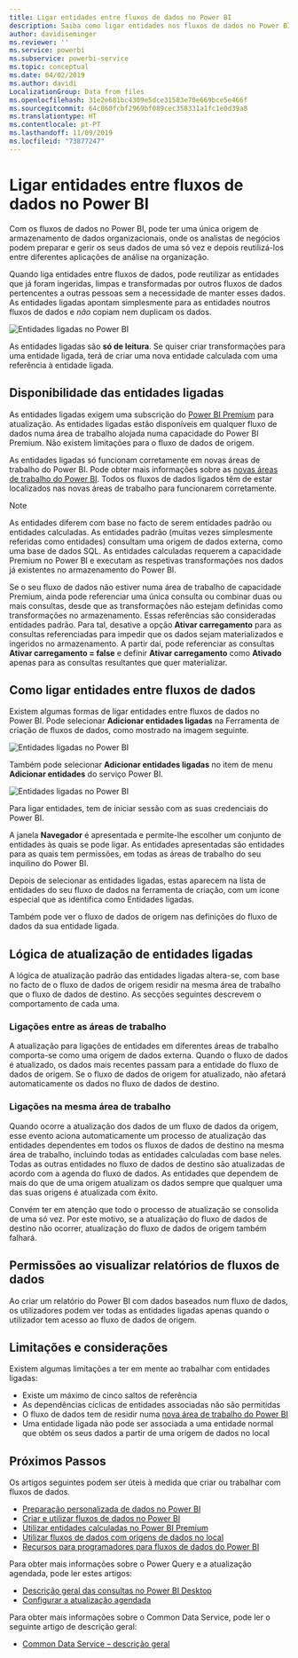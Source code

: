 ```yaml
---
title: Ligar entidades entre fluxos de dados no Power BI
description: Saiba como ligar entidades nos fluxos de dados no Power BI
author: davidiseminger
ms.reviewer: ''
ms.service: powerbi
ms.subservice: powerbi-service
ms.topic: conceptual
ms.date: 04/02/2019
ms.author: davidi
LocalizationGroup: Data from files
ms.openlocfilehash: 31e2e681bc4309e5dce31583e70e669bce5e466f
ms.sourcegitcommit: 64c860fcbf2969bf089cec358331a1fc1e0d39a8
ms.translationtype: HT
ms.contentlocale: pt-PT
ms.lasthandoff: 11/09/2019
ms.locfileid: "73877247"
---
```

# <a name="link-entities-between-dataflows-in-power-bi"></a>Ligar entidades entre fluxos de dados no Power BI

Com os fluxos de dados no Power BI, pode ter uma única origem de armazenamento de dados organizacionais, onde os analistas de negócios podem preparar e gerir os seus dados de uma só vez e depois reutilizá-los entre diferentes aplicações de análise na organização. 

Quando liga entidades entre fluxos de dados, pode reutilizar as entidades que já foram ingeridas, limpas e transformadas por outros fluxos de dados pertencentes a outras pessoas sem a necessidade de manter esses dados. As entidades ligadas apontam simplesmente para as entidades noutros fluxos de dados e *não* copiam nem duplicam os dados.

![Entidades ligadas no Power BI](media/service-dataflows-linked-entities/linked-entities_00.png)

As entidades ligadas são **só de leitura**. Se quiser criar transformações para uma entidade ligada, terá de criar uma nova entidade calculada com uma referência à entidade ligada.

## <a name="linked-entity-availability"></a>Disponibilidade das entidades ligadas

As entidades ligadas exigem uma subscrição do [Power BI Premium](service-premium-what-is.md) para atualização. As entidades ligadas estão disponíveis em qualquer fluxo de dados numa área de trabalho alojada numa capacidade do Power BI Premium. Não existem limitações para o fluxo de dados de origem.

As entidades ligadas só funcionam corretamente em novas áreas de trabalho do Power BI. Pode obter mais informações sobre as [novas áreas de trabalho do Power BI](service-create-the-new-workspaces.md). Todos os fluxos de dados ligados têm de estar localizados nas novas áreas de trabalho para funcionarem corretamente.

> [!NOTE]
> As entidades diferem com base no facto de serem entidades padrão ou entidades calculadas. As entidades padrão (muitas vezes simplesmente referidas como entidades) consultam uma origem de dados externa, como uma base de dados SQL. As entidades calculadas requerem a capacidade Premium no Power BI e executam as respetivas transformações nos dados já existentes no armazenamento do Power BI. 
>
>Se o seu fluxo de dados não estiver numa área de trabalho de capacidade Premium, ainda pode referenciar uma única consulta ou combinar duas ou mais consultas, desde que as transformações não estejam definidas como transformações no armazenamento. Essas referências são consideradas entidades padrão. Para tal, desative a opção **Ativar carregamento** para as consultas referenciadas para impedir que os dados sejam materializados e ingeridos no armazenamento. A partir daí, pode referenciar as consultas **Ativar carregamento = false** e definir **Ativar carregamento** como **Ativado** apenas para as consultas resultantes que quer materializar.


## <a name="how-to-link-entities-between-dataflows"></a>Como ligar entidades entre fluxos de dados

Existem algumas formas de ligar entidades entre fluxos de dados no Power BI. Pode selecionar **Adicionar entidades ligadas** na Ferramenta de criação de fluxos de dados, como mostrado na imagem seguinte. 

![Entidades ligadas no Power BI](media/service-dataflows-linked-entities/linked-entities_00.png)

Também pode selecionar **Adicionar entidades ligadas** no item de menu **Adicionar entidades** do serviço Power BI.

![Entidades ligadas no Power BI](media/service-dataflows-linked-entities/linked-entities_01.png)

Para ligar entidades, tem de iniciar sessão com as suas credenciais do Power BI.

A janela **Navegador** é apresentada e permite-lhe escolher um conjunto de entidades às quais se pode ligar. As entidades apresentadas são entidades para as quais tem permissões, em todas as áreas de trabalho do seu inquilino do Power BI. 

Depois de selecionar as entidades ligadas, estas aparecem na lista de entidades do seu fluxo de dados na ferramenta de criação, com um ícone especial que as identifica como Entidades ligadas.

Também pode ver o fluxo de dados de origem nas definições do fluxo de dados da sua entidade ligada.

## <a name="refresh-logic-of-linked-entities"></a>Lógica de atualização de entidades ligadas
A lógica de atualização padrão das entidades ligadas altera-se, com base no facto de o fluxo de dados de origem residir na mesma área de trabalho que o fluxo de dados de destino. As secções seguintes descrevem o comportamento de cada uma.

### <a name="links-between-workspaces"></a>Ligações entre as áreas de trabalho

A atualização para ligações de entidades em diferentes áreas de trabalho comporta-se como uma origem de dados externa. Quando o fluxo de dados é atualizado, os dados mais recentes passam para a entidade do fluxo de dados de origem. Se o fluxo de dados de origem for atualizado, não afetará automaticamente os dados no fluxo de dados de destino.

### <a name="links-in-the-same-workspace"></a>Ligações na mesma área de trabalho

Quando ocorre a atualização dos dados de um fluxo de dados da origem, esse evento aciona automaticamente um processo de atualização das entidades dependentes em todos os fluxos de dados de destino na mesma área de trabalho, incluindo todas as entidades calculadas com base neles. Todas as outras entidades no fluxo de dados de destino são atualizadas de acordo com a agenda do fluxo de dados. As entidades que dependem de mais do que de uma origem atualizam os dados sempre que qualquer uma das suas origens é atualizada com êxito.

Convém ter em atenção que todo o processo de atualização se consolida de uma só vez. Por este motivo, se a atualização do fluxo de dados de destino não ocorrer, atualização do fluxo de dados de origem também falhará.

## <a name="permissions-when-viewing-reports-from-dataflows"></a>Permissões ao visualizar relatórios de fluxos de dados

Ao criar um relatório do Power BI com dados baseados num fluxo de dados, os utilizadores podem ver todas as entidades ligadas apenas quando o utilizador tem acesso ao fluxo de dados de origem.

## <a name="limitations-and-considerations"></a>Limitações e considerações

Existem algumas limitações a ter em mente ao trabalhar com entidades ligadas:

* Existe um máximo de cinco saltos de referência
* As dependências cíclicas de entidades associadas não são permitidas
* O fluxo de dados tem de residir numa [nova área de trabalho do Power BI](service-create-the-new-workspaces.md)
* Uma entidade ligada não pode ser associada a uma entidade normal que obtém os seus dados a partir de uma origem de dados no local


## <a name="next-steps"></a>Próximos Passos

Os artigos seguintes podem ser úteis à medida que criar ou trabalhar com fluxos de dados. 

* [Preparação personalizada de dados no Power BI](service-dataflows-overview.md)
* [Criar e utilizar fluxos de dados no Power BI](service-dataflows-create-use.md)
* [Utilizar entidades calculadas no Power BI Premium](service-dataflows-computed-entities-premium.md)
* [Utilizar fluxos de dados com origens de dados no local](service-dataflows-on-premises-gateways.md)
* [Recursos para programadores para fluxos de dados do Power BI](service-dataflows-developer-resources.md)

Para obter mais informações sobre o Power Query e a atualização agendada, pode ler estes artigos:
* [Descrição geral das consultas no Power BI Desktop](desktop-query-overview.md)
* [Configurar a atualização agendada](refresh-scheduled-refresh.md)

Para obter mais informações sobre o Common Data Service, pode ler o seguinte artigo de descrição geral:
* [Common Data Service – descrição geral](https://docs.microsoft.com/powerapps/common-data-model/overview)

